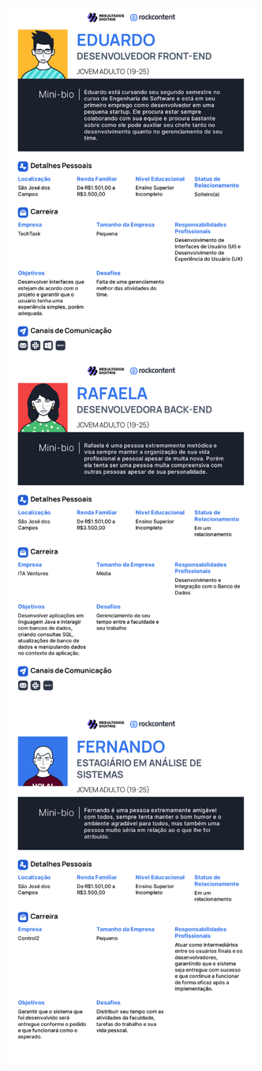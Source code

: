 <img src="https://github.com/guilherme0066/trabalho_semestral_FGTI/blob/main/Personas/Persona1.pdf" width=""/>
<img src="https://github.com/guilherme0066/trabalho_semestral_FGTI/blob/main/Personas/Persona2.pdf" width=""/>
<img src="https://github.com/guilherme0066/trabalho_semestral_FGTI/blob/main/Personas/Persona3.pdf" width=""/>
